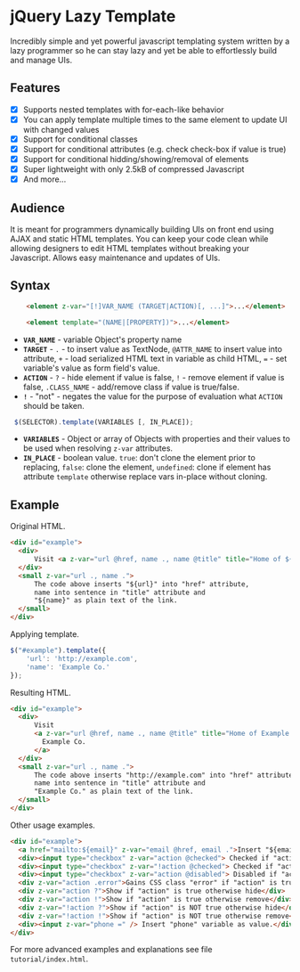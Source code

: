 # jQuery Lazy Template
Incredibly simple and yet powerful javascript templating system written by a lazy programmer so he can stay lazy and yet be able to effortlessly build and manage UIs.

## Features
- [x] Supports nested templates with for-each-like behavior
- [x] You can apply template multiple times to the same element to update UI with changed values
- [x] Support for conditional classes
- [x] Support for conditional attributes (e.g. check check-box if value is true)
- [x] Support for conditional hidding/showing/removal of elements
- [x] Super lightweight with only 2.5kB of compressed Javascript
- [x] And more...

## Audience

It is meant for programmers dynamically building UIs on front end
using AJAX and static HTML templates.  You can keep your code clean
while allowing designers to edit HTML templates without breaking your
Javascript. Allows easy maintenance and updates of UIs.

## Syntax

```html
    <element z-var="[!]VAR_NAME (TARGET|ACTION)[, ...]">...</element>

    <element template="(NAME|[PROPERTY])">...</element>
```

- __`VAR_NAME`__ - variable Object's property name
- __`TARGET`__ - `.` - to insert value as TextNode, `@ATTR_NAME` to insert value into attribute, `+` - load serialized HTML text in variable as child HTML, `=` - set variable's value as form field's value.
- __`ACTION`__ - `?` - hide element if value is false, `!` - remove element if value is false, `.CLASS_NAME` - add/remove class if value is true/false.
- __`!`__ - "not" - negates the value for the purpose of evaluation what `ACTION` should be taken.

```javascript
 $(SELECTOR).template(VARIABLES [, IN_PLACE]);
```

- __`VARIABLES`__ - Object or array of Objects with properties and their values to be used when resolving `z-var` attributes.
- __`IN_PLACE`__ - boolean value. `true`: don't clone the element prior to replacing, `false`: clone the element, `undefined`: clone if element has attribute `template` otherwise replace vars in-place without cloning.

## Example

Original HTML.

```html
<div id="example">
  <div>
      Visit <a z-var="url @href, name ., name @title" title="Home of ${name}"></a>
  </div>
  <small z-var="url ., name .">
      The code above inserts "${url}" into "href" attribute,
      name into sentence in "title" attribute and
      "${name}" as plain text of the link.
  </small>
</div>
```

Applying template.

```javascript
$("#example").template({
    'url': 'http://example.com',
    'name': 'Example Co.'
});
```

Resulting HTML.

```html
<div id="example">
  <div>
      Visit
      <a z-var="url @href, name ., name @title" title="Home of Example Co." href="http://example.com">
        Example Co.
      </a>
  </div>
  <small z-var="url ., name .">
      The code above inserts "http://example.com" into "href" attribute,
      name into sentence in "title" attribute and
      "Example Co." as plain text of the link.
  </small>
</div>
```

Other usage examples.

```html
<div id="example">
  <a href="mailto:${email}" z-var="email @href, email .">Insert "${email}" into "href" and this text.</a>
  <div><input type="checkbox" z-var="action @checked"> Checked if "action" is true</div>
  <div><input type="checkbox" z-var="!action @checked"> Checked if "action" is NOT true</div>
  <div><input type="checkbox" z-var="action @disabled"> Disabled if "action" is true</div>
  <div z-var="action .error">Gains CSS class "error" if "action" is true</div>
  <div z-var="action ?">Show if "action" is true otherwise hide</div>
  <div z-var="action !">Show if "action" is true otherwise remove</div>
  <div z-var="!action ?">Show if "action" is NOT true otherwise hide</div>
  <div z-var="!action !">Show if "action" is NOT true otherwise remove</div>
  <div><input z-var="phone =" /> Insert "phone" variable as value.</div>
</div>
```

For more advanced examples and explanations see file <code>tutorial/index.html</code>.
